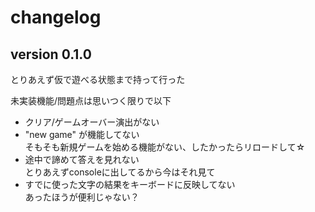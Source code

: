 # changelog

## version 0.1.0

とりあえず仮で遊べる状態まで持って行った

未実装機能/問題点は思いつく限りで以下
- クリア/ゲームオーバー演出がない
- "new game" が機能してない<br>そもそも新規ゲームを始める機能がない、したかったらリロードして☆
- 途中で諦めて答えを見れない<br>とりあえずconsoleに出してるから今はそれ見て
- すでに使った文字の結果をキーボードに反映してない<br>あったほうが便利じゃない？

